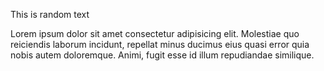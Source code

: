 This is random text

Lorem ipsum dolor sit amet consectetur adipisicing elit. Molestiae quo reiciendis laborum incidunt, repellat minus ducimus eius quasi error quia nobis autem doloremque. Animi, fugit esse id illum repudiandae similique.